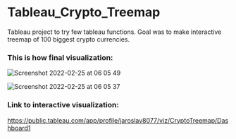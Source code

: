 # Tableau_Crypto_Treemap
Tableau project to try few tableau functions. Goal was to make interactive treemap of 100 biggest crypto currencies. 

### This is how final visualization:
![Screenshot 2022-02-25 at 06 05 49](https://user-images.githubusercontent.com/74175283/155663614-aee54f24-cce8-4e73-9de2-9f2f333eeb02.png)

![Screenshot 2022-02-25 at 06 05 37](https://user-images.githubusercontent.com/74175283/155663661-ba415815-2a8f-4969-95b9-3dff5a1b813c.png)

### Link to interactive visualization:
https://public.tableau.com/app/profile/jaroslav8077/viz/CryptoTreemap/Dashboard1
